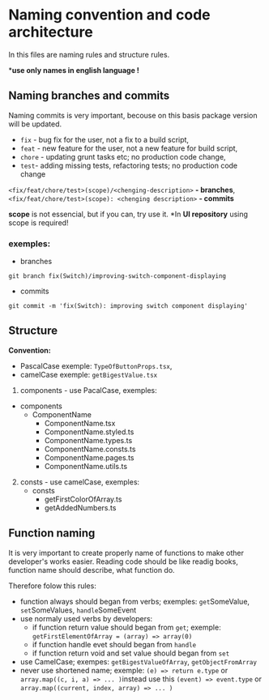 # Naming convention and code architecture

In this files are naming rules and structure rules. 

***use only names in english language !**

## Naming branches and commits

Naming commits is very important, becouse on this basis package version will be updated.

- ```fix``` - bug fix for the user, not a fix to a build script,
- ```feat``` - new feature for the user, not a new feature for build script,
- ```chore``` - updating grunt tasks etc; no production code change,
- ```test```- adding missing tests, refactoring tests; no production code change

 ```<fix/feat/chore/test>(scope)/<chenging-description>``` **- branches**,
 ```<fix/feat/chore/test>(scope): <chenging description>``` **- commits**

 
**scope** is not essencial, but if you can, try use it. *In **UI repository** using scope is required! 
 
 ### exemples:
 - branches
```git
git branch fix(Switch)/improving-switch-component-displaying
```
 - commits
```git
git commit -m 'fix(Switch): improving switch component displaying'
```
## Structure 

**Convention:**
- PascalCase exemple: ```TypeOfButtonProps.tsx```,
- camelCase exemple: ```getBigestValue.tsx```

1. components - use PacalCase, exemples:
  - components
    - ComponentName
      - ComponentName.tsx
      - ComponentName.styled.ts
      - ComponentName.types.ts
      - ComponentName.consts.ts
      - ComponentName.pages.ts
      - ComponentName.utils.ts
2. consts - use camelCase, exemples: 
   - consts
     - getFirstColorOfArray.ts
     - getAddedNumbers.ts

## Function naming

It is very important to create properly name of functions to make other developer's works easier. Reading code should be like readig books, function name should describe, what function do.

Therefore folow this rules:
 - function always should began from verbs; exemples: ```get```SomeValue, ```set```SomeValues, ```handle```SomeEvent
 - use normaly used verbs by developers: 
   - if function return value should began from ```get```; exemple: ```getFirstElementOfArray = (array) => array(0)```
   - if function handle evet should began from ```handle```
   - if function return void and set value should began from ```set```
 - use CamelCase; exempes: ```getBigestValueOfArray```, ```getObjectFromArray```
 - never use shortened name; exemple: ```(e) => return e.type``` or ``` array.map((c, i, a) => ... )```instead use this ```(event) => event.type``` or ```array.map((current, index, array) => ... )```
